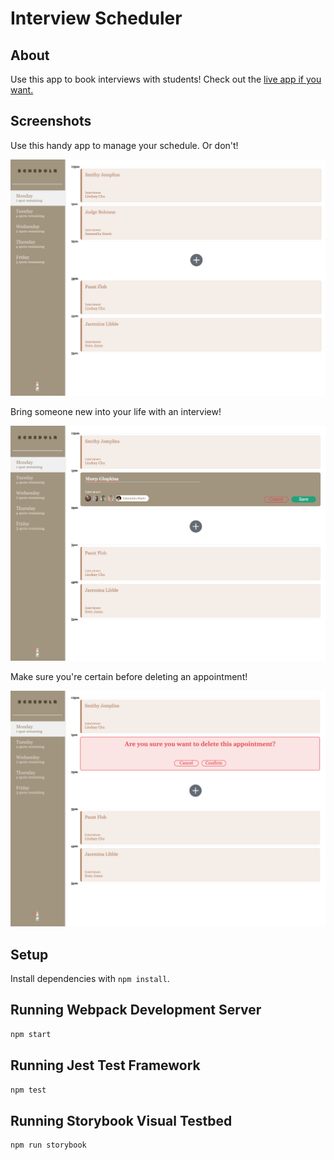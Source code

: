 # Interview Scheduler

## About

Use this app to book interviews with students! Check out the [live app if you want.](https://6300725f99e37803661e1b06--dapper-kringle-302c4e.netlify.app/)

## Screenshots

Use this handy app to manage your schedule. Or don't!

![image](https://github.com/maxwellsquared/scheduler/blob/production/public/images/main-app.png?raw=true)

Bring someone new into your life with an interview!

![image](https://github.com/maxwellsquared/scheduler/blob/production/public/images/save-new-person.png?raw=true)

Make sure you're certain before deleting an appointment!

![image](https://github.com/maxwellsquared/scheduler/blob/production/public/images/confirm-deletion.png?raw=true)

## Setup

Install dependencies with `npm install`.

## Running Webpack Development Server

```sh
npm start
```

## Running Jest Test Framework

```sh
npm test
```

## Running Storybook Visual Testbed

```sh
npm run storybook
```
